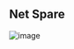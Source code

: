 ## Net Spare 

![image](https://user-images.githubusercontent.com/100175732/178037525-675107c6-c433-4ca8-b780-d4f92bfd023e.png)


